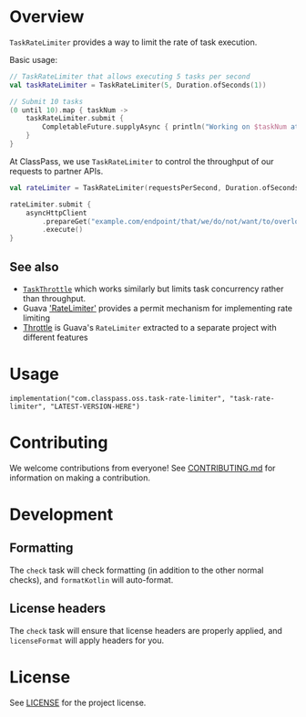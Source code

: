 # Overview

`TaskRateLimiter` provides a way to limit the rate of task execution.

Basic usage:

```kotlin
// TaskRateLimiter that allows executing 5 tasks per second
val taskRateLimiter = TaskRateLimiter(5, Duration.ofSeconds(1))

// Submit 10 tasks
(0 until 10).map { taskNum ->
    taskRateLimiter.submit {
        CompletableFuture.supplyAsync { println("Working on $taskNum at ${Instant.now()}") }
    }
}
```

At ClassPass, we use `TaskRateLimiter` to control the throughput of our requests to partner APIs.

```kotlin
val rateLimiter = TaskRateLimiter(requestsPerSecond, Duration.ofSeconds(1))

rateLimiter.submit {
    asyncHttpClient
        .prepareGet("example.com/endpoint/that/we/do/not/want/to/overload")
        .execute()
}
```

## See also

- [`TaskThrottle`](https://bitbucket.org/marshallpierce/task-throttle) which works similarly but limits task concurrency rather than throughput.
- Guava ['RateLimiter'](https://guava.dev/releases/30.1.1-jre/api/docs/com/google/common/util/concurrent/RateLimiter.html) provides a permit mechanism for implementing rate limiting
- [Throttle](https://github.com/comodal/throttle) is Guava's `RateLimiter` extracted to a separate project with different features

# Usage

```
implementation("com.classpass.oss.task-rate-limiter", "task-rate-limiter", "LATEST-VERSION-HERE")
```

# Contributing

We welcome contributions from everyone! See [CONTRIBUTING.md](CONTRIBUTING.md) for information on making a contribution.

# Development

## Formatting

The `check` task will check formatting (in addition to the other normal checks), and `formatKotlin` will auto-format.

## License headers

The `check` task will ensure that license headers are properly applied, and `licenseFormat` will apply headers for you.

# License

See [LICENSE](LICENSE) for the project license.
